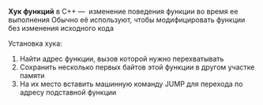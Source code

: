 **Хук функций** в C++ —  изменение поведения функции во время ее выполнения
Обычно её используют, чтобы модифицировать функции без изменения исходного кода

Установка хука:
1. Найти адрес функции, вызов которой нужно перехватывать
2. Сохранить несколько первых байтов этой функции в другом участке памяти
3. На их место вставить машинную команду JUMP для перехода по адресу подставной функции

